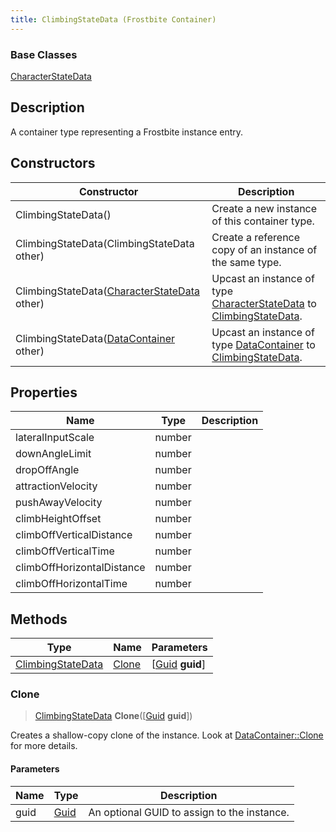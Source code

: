```yaml
---
title: ClimbingStateData (Frostbite Container)
---
```

### Base Classes

[CharacterStateData](CharacterStateData)

## Description

A container type representing a Frostbite instance entry.

## Constructors

| Constructor                                                                  | Description                                                                                                               |
| ---------------------------------------------------------------------------- | ------------------------------------------------------------------------------------------------------------------------- |
| ClimbingStateData()                                                          | Create a new instance of this container type.                                                                             |
| ClimbingStateData(ClimbingStateData other)                                   | Create a reference copy of an instance of the same type.                                                                  |
| ClimbingStateData([CharacterStateData](CharacterStateData) other)            | Upcast an instance of type [CharacterStateData](CharacterStateData) to [ClimbingStateData](ClimbingStateData).            |
| ClimbingStateData([DataContainer](/vext/ref/cls/shr/datacontainer) other) | Upcast an instance of type [DataContainer](/vext/ref/cls/shr/datacontainer) to [ClimbingStateData](ClimbingStateData). |

## Properties

| Name                       | Type   | Description |
| -------------------------- | ------ | ----------- |
| lateralInputScale          | number |             |
| downAngleLimit             | number |             |
| dropOffAngle               | number |             |
| attractionVelocity         | number |             |
| pushAwayVelocity           | number |             |
| climbHeightOffset          | number |             |
| climbOffVerticalDistance   | number |             |
| climbOffVerticalTime       | number |             |
| climbOffHorizontalDistance | number |             |
| climbOffHorizontalTime     | number |             |

## Methods

| Type                                   | Name            | Parameters                                     |
| -------------------------------------- | --------------- | ---------------------------------------------- |
| [ClimbingStateData](ClimbingStateData) | [Clone](#clone) | \[[Guid](/vext/ref/cls/shr/guid) **guid**\] |

### Clone

> [ClimbingStateData](ClimbingStateData) **Clone**(\[[Guid](/vext/ref/cls/shr/guid) **guid**\])

Creates a shallow-copy clone of the instance. Look at [DataContainer::Clone](/vext/ref/cls/shr/datacontainer#clone) for more details.

#### Parameters

| Name | Type         | Description                                 |
| ---- | ------------ | ------------------------------------------- |
| guid | [Guid](Guid) | An optional GUID to assign to the instance. |
